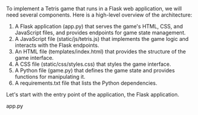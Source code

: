 To implement a Tetris game that runs in a Flask web application, we will need several components. Here is a high-level overview of the architecture:

1. A Flask application (app.py) that serves the game's HTML, CSS, and JavaScript files, and provides endpoints for game state management.
2. A JavaScript file (static/js/tetris.js) that implements the game logic and interacts with the Flask endpoints.
3. An HTML file (templates/index.html) that provides the structure of the game interface.
4. A CSS file (static/css/styles.css) that styles the game interface.
5. A Python file (game.py) that defines the game state and provides functions for manipulating it.
6. A requirements.txt file that lists the Python dependencies.

Let's start with the entry point of the application, the Flask application.

app.py
